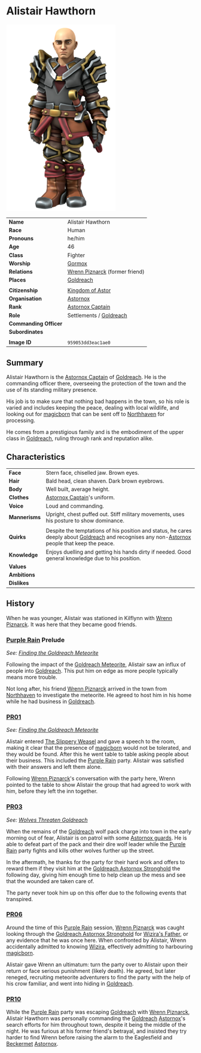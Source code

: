 # Alistair Hawthorn

<img src="https://raw.githubusercontent.com/jesskelsall/astarus-images/main/people/portraits/959053dd3eac1ae0.png" height="500" />

|||
| --- | --- |
| **Name** | Alistair Hawthorn | character.3
| **Race** | Human |
| **Pronouns** | he/him |
| **Age** | 46 |
| **Class** | Fighter |
| **Worship** | [Gormox](../gods/deities/gormox.md) |
| **Relations** | [Wrenn Piznarck](wrenn-piznarck.md) (former friend) |
| **Places** | [Goldreach](../civilisations/kingdom-of-astor/SETTLEMENTS/GOLDREACH/README.md) |
|||
| **Citizenship** | [Kingdom of Astor](../civilisations/kingdom-of-astor/kingdom-of-astor.md) |
| **Organisation** | [Astornox](../organisations/astornox/astornox.md) |
| **Rank** | [Astornox Captain](../organisations/astornox/ranks/astornox-captain.md) |
| **Role** | Settlements / [Goldreach](../civilisations/kingdom-of-astor/SETTLEMENTS/GOLDREACH/README.md) |
| **Commanding Officer** | |
| **Subordinates** | |
|||
| **Image ID** | `959053dd3eac1ae0` |

## Summary

Alistair Hawthorn is the [Astornox Captain](../organisations/astornox/ranks/astornox-captain.md) of [Goldreach](../civilisations/kingdom-of-astor/SETTLEMENTS/GOLDREACH/README.md). He is the commanding officer there, overseeing the protection of the town and the use of its standing military presence.

His job is to make sure that nothing bad happens in the town, so his role is varied and includes keeping the peace, dealing with local wildlife, and looking out for [magicborn](../civilisations/kingdom-of-astor/magicborn.md) that can be sent off to [Northhaven](../places/cities/northhaven.md) for processing.

He comes from a prestigious family and is the embodiment of the upper class in [Goldreach](../civilisations/kingdom-of-astor/SETTLEMENTS/GOLDREACH/README.md), ruling through rank and reputation alike.

## Characteristics

| | |
| --- | --- |
| **Face** | Stern face, chiselled jaw. Brown eyes. | characteristics.2
| **Hair** | Bald head, clean shaven. Dark brown eyebrows. |
| **Body** | Well built, average height. |
| **Clothes** | [Astornox Captain](../organisations/astornox/ranks/astornox-captain.md)'s uniform. |
| **Voice** | Loud and commanding. |
| **Mannerisms** | Upright, chest puffed out. Stiff military movements, uses his posture to show dominance. |
| | |
| **Quirks** | Despite the temptations of his position and status, he cares deeply about [Goldreach](../civilisations/kingdom-of-astor/SETTLEMENTS/GOLDREACH/README.md) and recognises any non-[Astornox](../organisations/astornox/astornox.md) people that keep the peace. |
| **Knowledge** | Enjoys duelling and getting his hands dirty if needed. Good general knowledge due to his position. |
| **Values** | |
| **Ambitions** | |
| **Dislikes** | |

## History

When he was younger, Alistair was stationed in Kilflynn with [Wrenn Piznarck](wrenn-piznarck.md). It was here that they became good friends.

### [Purple Rain](../campaigns/purple-rain.md) Prelude

*See: [Finding the Goldreach Meteorite](../storylines/finding-the-goldreach-meteorite.md)*

Following the impact of the [Goldreach Meteorite](../items/meteorites/goldreach-meteorite.md), Alistair saw an influx of people into [Goldreach](../civilisations/kingdom-of-astor/SETTLEMENTS/GOLDREACH/README.md). This put him on edge as more people typically means more trouble.

Not long after, his friend [Wrenn Piznarck](wrenn-piznarck.md) arrived in the town from [Northhaven](../places/cities/northhaven.md) to investigate the meteorite. He agreed to host him in his home while he had business in [Goldreach](../civilisations/kingdom-of-astor/SETTLEMENTS/GOLDREACH/README.md).

### [PR01](../sessions/PR01.md)

*See: [Finding the Goldreach Meteorite](../storylines/finding-the-goldreach-meteorite.md)*

Alistair entered [The Slippery Weasel](../civilisations/kingdom-of-astor/SETTLEMENTS/GOLDREACH/the-slippery-weasel.md) and gave a speech to the room, making it clear that the presence of [magicborn](../civilisations/kingdom-of-astor/magicborn.md) would not be tolerated, and they would be found. After this he went table to table asking people about their business. This included the [Purple Rain](../campaigns/purple-rain.md) party. Alistair was satisfied with their answers and left them alone.

Following [Wrenn Piznarck](wrenn-piznarck.md)'s conversation with the party here, Wrenn pointed to the table to show Alistair the group that had agreed to work with him, before they left the inn together.

### [PR03](../sessions/PR03.md)

*See: [Wolves Threaten Goldreach](../storylines/wolves-threaten-goldreach.md)*

When the remains of the [Goldreach](../civilisations/kingdom-of-astor/SETTLEMENTS/GOLDREACH/README.md) wolf pack charge into town in the early morning out of fear, Alistair is on patrol with some [Astornox guards](../organisations/astornox/ranks/astornox-guard.md). He is able to defeat part of the pack and their dire wolf leader while the [Purple Rain](../campaigns/purple-rain.md) party fights and kills other wolves further up the street.

In the aftermath, he thanks for the party for their hard work and offers to reward them if they visit him at the [Goldreach Astornox Stronghold](../civilisations/kingdom-of-astor/SETTLEMENTS/GOLDREACH/goldreach-astornox-stronghold.md) the following day, giving him enough time to help clean up the mess and see that the wounded are taken care of.

The party never took him up on this offer due to the following events that transpired.

### [PR06](../sessions/PR06.md)

Around the time of this [Purple Rain](../campaigns/purple-rain.md) session, [Wrenn Piznarck](wrenn-piznarck.md) was caught looking through the [Goldreach Astornox Stronghold](../civilisations/kingdom-of-astor/SETTLEMENTS/GOLDREACH/goldreach-astornox-stronghold.md) for [Wizira's Father](wiziras-father.md), or any evidence that he was once here. When confronted by Alistair, Wrenn accidentally admitted to knowing [Wizira](wizira.md), effectively admitting to harbouring [magicborn](../civilisations/kingdom-of-astor/magicborn.md).

Alistair gave Wrenn an ultimatum: turn the party over to Alistair upon their return or face serious punishment (likely death). He agreed, but later reneged, recruiting meteorite adventurers to find the party with the help of his crow familiar, and went into hiding in [Goldreach](../civilisations/kingdom-of-astor/SETTLEMENTS/GOLDREACH/README.md).

### [PR10](../sessions/PR10.md)

While the [Purple Rain](../campaigns/purple-rain.md) party was escaping [Goldreach](../civilisations/kingdom-of-astor/SETTLEMENTS/GOLDREACH/README.md) with [Wrenn Piznarck](wrenn-piznarck.md), Alistair Hawthorn was personally commanding the [Goldreach](../civilisations/kingdom-of-astor/SETTLEMENTS/GOLDREACH/README.md) [Astornox](../organisations/astornox/astornox.md)'s search efforts for him throughout town, despite it being the middle of the night. He was furious at his former friend's betrayal, and insisted they try harder to find Wrenn before raising the alarm to the Eaglesfield and [Beckermet](../places/towns/beckermet.md) [Astornox](../organisations/astornox/astornox.md).
